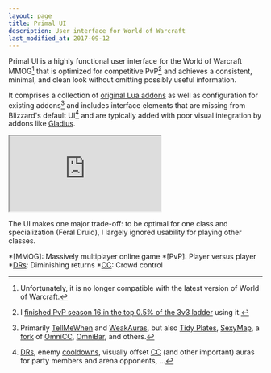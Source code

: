 ```yaml
---
layout: page
title: Primal UI
description: User interface for World of Warcraft
last_modified_at: 2017-09-12
---
```


<!-- TODO: special favicon? -->

Primal UI is a highly functional<!--, yet clean and minimal--> user interface for the
World of Warcraft MMOG[^unmaintained] that is optimized for competitive PvP[^gladiator]
and achieves a consistent, minimal, and clean look without omitting <!-- hiding -->
possibly useful information.
<!-- while showing all possibly useful information. -->
<!-- trading off functionality. -->

It comprises a collection of [original Lua addons](https://github.com/Primal-UI) as well
as configuration for existing addons[^addons] and includes interface elements that are
missing from Blizzard's default UI[^missing] and are typically added with poor visual
integration by addons like [Gladius][].

<div class="youtube-wrapper">
    <iframe class="youtube-vid" src="https://www.youtube.com/embed/qVEXJF1SYD4"
    allowfullscreen></iframe>
</div>

The UI makes one major trade-off: to be optimal for one class and specialization (Feral
Druid), I largely ignored usability for playing other classes.

[^unmaintained]: Unfortunately, it is no longer compatible with the latest version of
    World of Warcraft.

[^addons]:
    Primarily [TellMeWhen](https://wow.curseforge.com/projects/tellmewhen) and
    [WeakAuras](https://github.com/WeakAuras/WeakAuras2), but also [Tidy
    Plates](https://wow.curseforge.com/projects/tidy-plates),
    [SexyMap](https://wow.curseforge.com/projects/sexymap), a
    [fork](https://github.com/meribold/OmniCC) of
    [OmniCC](https://github.com/tullamods/OmniCC),
    [OmniBar](https://mods.curse.com/addons/wow/omnibar), and others.

[^gladiator]: I [finished PvP season 16 in the top 0.5% of the 3v3 ladder][gladiator]
    using it.

[^missing]: [DRs][], enemy [cooldowns][cooldown], visually offset [CC][] (and other
    important) auras for party members and arena opponents, ...

<!-- [MMOG]: https://en.wikipedia.org/wiki/Massively_multiplayer_online_game -->
[Gladius]: https://mods.curse.com/addons/wow/gladius
[gladiator]: https://worldofwarcraft.com/en-gb/character/outland/mornien/achievements/feats-of-strength/player-vs-player
<!-- [DR]: https://wow.gamepedia.com/Diminishing_returns -->
[DRs]: http://skill-capped.com/guides/shared_drs.php
[cooldown]: https://wow.gamepedia.com/Cooldown
[CC]: https://wow.gamepedia.com/Crowd_control

*[MMOG]: Massively multiplayer online game
*[PvP]: Player versus player
*[DRs]: Diminishing returns
*[CC]: Crowd control

<!-- vim: set tw=90 sts=-1 sw=4 et spell: -->

